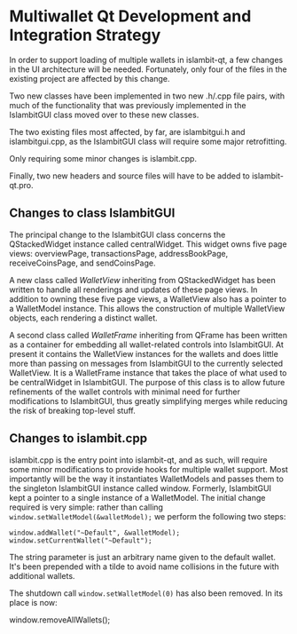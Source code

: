 Multiwallet Qt Development and Integration Strategy
===================================================

In order to support loading of multiple wallets in islambit-qt, a few changes in the UI architecture will be needed.
Fortunately, only four of the files in the existing project are affected by this change.

Two new classes have been implemented in two new .h/.cpp file pairs, with much of the functionality that was previously
implemented in the IslambitGUI class moved over to these new classes.

The two existing files most affected, by far, are islambitgui.h and islambitgui.cpp, as the IslambitGUI class will require
some major retrofitting.

Only requiring some minor changes is islambit.cpp.

Finally, two new headers and source files will have to be added to islambit-qt.pro.

Changes to class IslambitGUI
---------------------------
The principal change to the IslambitGUI class concerns the QStackedWidget instance called centralWidget.
This widget owns five page views: overviewPage, transactionsPage, addressBookPage, receiveCoinsPage, and sendCoinsPage.

A new class called *WalletView* inheriting from QStackedWidget has been written to handle all renderings and updates of
these page views. In addition to owning these five page views, a WalletView also has a pointer to a WalletModel instance.
This allows the construction of multiple WalletView objects, each rendering a distinct wallet.

A second class called *WalletFrame* inheriting from QFrame has been written as a container for embedding all wallet-related
controls into IslambitGUI. At present it contains the WalletView instances for the wallets and does little more than passing on messages
from IslambitGUI to the currently selected WalletView. It is a WalletFrame instance
that takes the place of what used to be centralWidget in IslambitGUI. The purpose of this class is to allow future
refinements of the wallet controls with minimal need for further modifications to IslambitGUI, thus greatly simplifying
merges while reducing the risk of breaking top-level stuff.

Changes to islambit.cpp
----------------------
islambit.cpp is the entry point into islambit-qt, and as such, will require some minor modifications to provide hooks for
multiple wallet support. Most importantly will be the way it instantiates WalletModels and passes them to the
singleton IslambitGUI instance called window. Formerly, IslambitGUI kept a pointer to a single instance of a WalletModel.
The initial change required is very simple: rather than calling `window.setWalletModel(&walletModel);` we perform the
following two steps:

	window.addWallet("~Default", &walletModel);
	window.setCurrentWallet("~Default");

The string parameter is just an arbitrary name given to the default wallet. It's been prepended with a tilde to avoid name collisions in the future with additional wallets.

The shutdown call `window.setWalletModel(0)` has also been removed. In its place is now:

window.removeAllWallets();
